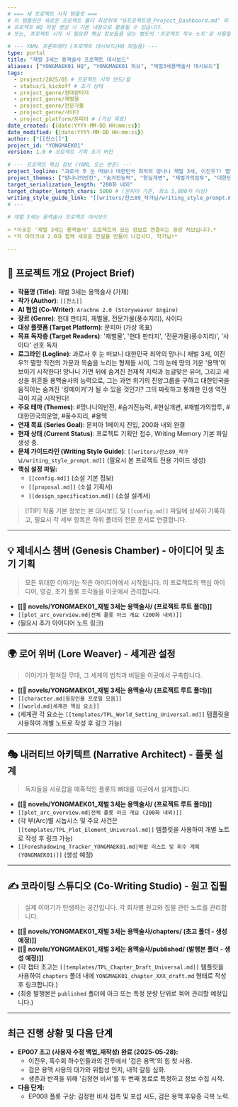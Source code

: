 ```yaml
---
# === 새 프로젝트 시작 템플릿 ===
# 이 템플릿은 새로운 프로젝트 폴더 최상위에 "@프로젝트명_Project_Dashboard.md" 와 같은
# 프로젝트 HQ 파일 생성 시 기본 내용으로 활용될 수 있습니다.
# 또는, 프로젝트 시작 시 필요한 핵심 정보들을 담는 별도의 '프로젝트 착수 노트'로 사용할 수 있습니다.

# --- YAML 프론트매터 (프로젝트 대시보드/HQ 파일용) ---
type: portal
title: "재벌 3세는 용맥술사 프로젝트 대시보드"
aliases: ["YONGMAEK01 HQ", "YONGMAEK01 허브", "재벌3세용맥술사 대시보드"]
tags:
  - project/2025/05 # 프로젝트 시작 연도/월
  - status/1_kickoff # 초기 상태
  - project_genre/현대판타지
  - project_genre/재벌물
  - project_genre/전문가물
  - project_genre/사이다
  - project_platform/문피아 # (가상 목표)
date_created: {{date:YYYY-MM-DD HH:mm:ss}}
date_modified: {{date:YYYY-MM-DD HH:mm:ss}}
author: ["[[찬스]]"]
project_id: "YONGMAEK01"
version: 1.0 # 프로젝트 기획 초기 버전

# --- 프로젝트 핵심 정보 (YAML 또는 본문) ---
project_logline: "과로사 후 눈 떠보니 대한민국 최악의 망나니 재벌 3세, 이진우?! 멸망 직전의 가문과 목숨을 노리는 형제들 사이, 그의 눈에 땅의 기운 '용맥'이 보이기 시작한다! 망나니 가면 뒤에 숨겨진 천재적 지략과 능글맞은 유머, 그리고 세상을 뒤흔들 용맥술사의 능력으로, 그는 과연 위기의 진양그룹을 구하고 대한민국을 움직이는 숨겨진 '킹메이커'가 될 수 있을 것인가? 그의 짜릿하고 통쾌한 인생 역전극이 지금 시작된다!"
project_themes: ["망나니의반전", "숨겨진능력", "현실개변", "재벌가의암투", "대한민국의운명", "풍수지리", "용맥", "전문가물", "사이다"]
target_serialization_length: "200화 내외"
target_chapter_length_chars: 5000 # (문피아 기준, 최소 5,000자 이상)
writing_style_guide_link: "[[writers/찬스89_작가님/writing_style_prompt.md]]" # (필요시 YONGMAEK01 전용 스타일 가이드로 변경)
# ---

# 재벌 3세는 용맥술사 프로젝트 대시보드

> *이곳은 '재벌 3세는 용맥술사' 프로젝트의 모든 정보로 연결되는 중앙 허브입니다.*
> *저 아라크네 2.0과 함께 새로운 전설을 만들어 나갑시다, 작가님!*

---
```


## 📜 프로젝트 개요 (Project Brief)

- **작품명 (Title)**: 재벌 3세는 용맥술사 (가제)
- **작가 (Author)**: `[[찬스]]`
- **AI 협업 (Co-Writer)**: `Arachne 2.0 (Storyweaver Engine)`
- **장르 (Genre)**: 현대 판타지, 재벌물, 전문가물(풍수지리), 사이다
- **대상 플랫폼 (Target Platform)**: 문피아 (가상 목표)
- **목표 독자층 (Target Readers)**: '재벌물', '현대 판타지', '전문가물(풍수지리)', '사이다' 선호 독자
- **로그라인 (Logline)**: 과로사 후 눈 떠보니 대한민국 최악의 망나니 재벌 3세, 이진우?! 멸망 직전의 가문과 목숨을 노리는 형제들 사이, 그의 눈에 땅의 기운 '용맥'이 보이기 시작한다! 망나니 가면 뒤에 숨겨진 천재적 지략과 능글맞은 유머, 그리고 세상을 뒤흔들 용맥술사의 능력으로, 그는 과연 위기의 진양그룹을 구하고 대한민국을 움직이는 숨겨진 '킹메이커'가 될 수 있을 것인가? 그의 짜릿하고 통쾌한 인생 역전극이 지금 시작된다!
- **주요 테마 (Themes)**: #망나니의반전, #숨겨진능력, #현실개변, #재벌가의암투, #대한민국의운명, #풍수지리, #용맥
- **연재 목표 (Series Goal)**: 문피아 1페이지 진입, 200화 내외 완결
- **현재 상태 (Current Status)**: 프로젝트 기획안 접수, Writing Memory 기본 파일 생성 중.
- **문체 가이드라인 (Writing Style Guide)**: `[[writers/찬스89_작가님/writing_style_prompt.md]]` (필요시 본 프로젝트 전용 가이드 생성)
- **핵심 설정 파일:**
    - `[[config.md]]` (소설 기본 정보)
    - `[[proposal.md]]` (소설 기획서)
    - `[[design_specification.md]]` (소설 설계서)

> [!TIP] 작품 기본 정보는 본 대시보드 및 `[[config.md]]` 파일에 상세히 기록하고, 필요시 각 세부 항목은 하위 폴더의 전문 문서로 연결합니다.

---

## 💡 제네시스 챔버 (Genesis Chamber) - 아이디어 및 초기 기획

> 모든 위대한 이야기는 작은 아이디어에서 시작됩니다. 이 프로젝트의 핵심 아이디어, 영감, 초기 플롯 조각들을 이곳에서 관리합니다.

- **[[📂 novels/YONGMAEK01_재벌 3세는 용맥술사/ (프로젝트 루트 폴더)]]**
- `[[plot_arc_overview.md|전체 플롯 아크 개요 (200화 내외)]]`
- (필요시 추가 아이디어 노트 링크)

---

## 🌍 로어 위버 (Lore Weaver) - 세계관 설정

> 이야기가 펼쳐질 무대, 그 세계의 법칙과 비밀을 이곳에서 구축합니다.

- **[[📂 novels/YONGMAEK01_재벌 3세는 용맥술사/ (프로젝트 루트 폴더)]]**
- `[[character.md|등장인물 프로필 모음]]`
- `[[world.md|세계관 핵심 요소]]`
- (세계관 각 요소는 `[[templates/TPL_World_Setting_Universal.md]]` 템플릿을 사용하여 개별 노트로 작성 후 링크 가능)

---

## 🎭 내러티브 아키텍트 (Narrative Architect) - 플롯 설계

> 독자들을 사로잡을 매혹적인 플롯의 뼈대를 이곳에서 설계합니다.

- **[[📂 novels/YONGMAEK01_재벌 3세는 용맥술사/ (프로젝트 루트 폴더)]]**
- `[[plot_arc_overview.md|전체 플롯 아크 개요 (200화 내외)]]`
- (각 부(Arc)별 시놉시스 및 주요 사건은 `[[templates/TPL_Plot_Element_Universal.md]]` 템플릿을 사용하여 개별 노트로 작성 후 링크 가능)
- `[[Foreshadowing_Tracker_YONGMAEK01.md|떡밥 리스트 및 회수 계획 (YONGMAEK01)]]` (생성 예정)

---

## ✍️ 코라이팅 스튜디오 (Co-Writing Studio) - 원고 집필

> 실제 이야기가 탄생하는 공간입니다. 각 회차별 원고와 집필 관련 노트를 관리합니다.

- **[[📂 novels/YONGMAEK01_재벌 3세는 용맥술사/chapters/ (초고 폴더 - 생성 예정)]]**
- **[[📂 novels/YONGMAEK01_재벌 3세는 용맥술사/published/ (발행본 폴더 - 생성 예정)]]**
- (각 챕터 초고는 `[[templates/TPL_Chapter_Draft_Universal.md]]` 템플릿을 사용하여 `chapters` 폴더 내에 `YONGMAEK01_chapter_XXX_draft.md` 형태로 작성 후 링크합니다.)
- (최종 발행본은 `published` 폴더에 아크 또는 특정 분량 단위로 묶어 관리할 예정입니다.)

---

## 최근 진행 상황 및 다음 단계

- **EP007 초고 (사용자 수정 백업_재작성) 완료 (2025-05-28):**
  - 이진우, 흑수회 하수인들과의 전투에서 '검은 용맥'의 힘 첫 사용.
  - 검은 용맥 사용의 대가와 위험성 인지, 내적 갈등 심화.
  - 생존과 반격을 위해 '김정현 비서'를 두 번째 동료로 특정하고 정보 수집 시작.
- **다음 단계:**
  - EP008 플롯 구상: 김정현 비서 접촉 및 포섭 시도, 검은 용맥 후유증 극복 노력.